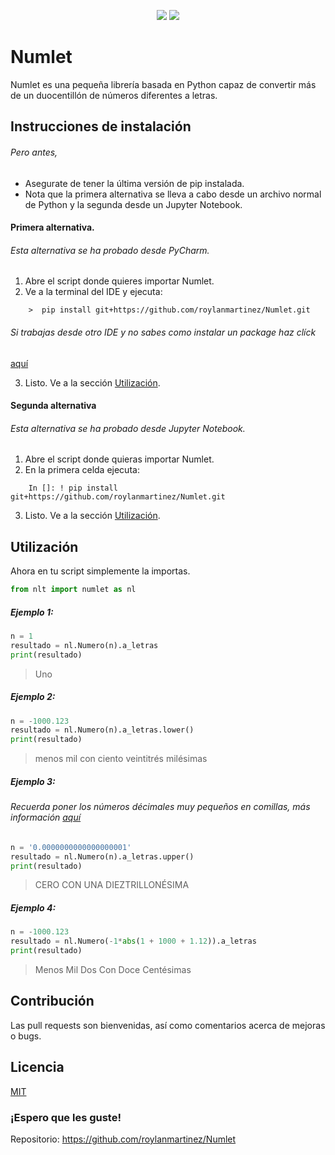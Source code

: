 <p align="center">
    <a href="LICENSE">
        <img src="https://img.shields.io/badge/license-MIT-brightgreen" /></a>
    <a href="setup.py">
        <img src="https://img.shields.io/badge/version-2.0-informational" /></a>
</p>

# Numlet

Numlet es una pequeña librería basada en Python capaz de convertir más de un duocentillón de números diferentes
a letras. 

## Instrucciones de instalación 
###### Pero antes,
 - Asegurate de tener la última versión de pip instalada.
 - Nota que la primera alternativa se lleva a cabo desde un archivo normal de Python y la 
 segunda desde un Jupyter Notebook.
#### Primera alternativa.
###### Esta alternativa se ha probado desde PyCharm.
1. Abre el script donde quieres importar Numlet.
2. Ve a la terminal del IDE y ejecuta:
```
    >  pip install git+https://github.com/roylanmartinez/Numlet.git
```
###### Si trabajas desde otro IDE y no sabes como instalar un package haz clíck
 [aquí](https://packaging.python.org/tutorials/installing-packages/)

3. Listo. Ve a la sección [Utilización](#utilización). 

#### Segunda alternativa
###### Esta alternativa se ha probado desde Jupyter Notebook.
1. Abre el script donde quieras importar Numlet.
2. En la primera celda ejecuta:
```
    In []: ! pip install git+https://github.com/roylanmartinez/Numlet.git
```
3. Listo. Ve a la sección [Utilización](#utilización). 
## Utilización 
Ahora en tu script simplemente la importas.
```python
from nlt import numlet as nl
```

##### Ejemplo 1:
```python
n = 1
resultado = nl.Numero(n).a_letras
print(resultado)
```
> Uno
##### Ejemplo 2:
```python
n = -1000.123
resultado = nl.Numero(n).a_letras.lower()
print(resultado)
```
 > menos mil con ciento veintitrés milésimas
##### Ejemplo 3: 
###### *Recuerda poner los números décimales muy pequeños en comillas, más información [aquí](https://docs.python.org/3/tutorial/floatingpoint.html)*
```python
n = '0.0000000000000000001'
resultado = nl.Numero(n).a_letras.upper()
print(resultado)
```
> CERO CON UNA DIEZTRILLONÉSIMA
##### Ejemplo 4:
```python
n = -1000.123
resultado = nl.Numero(-1*abs(1 + 1000 + 1.12)).a_letras
print(resultado)
```
 > Menos Mil Dos Con Doce Centésimas
## Contribución
Las pull requests son bienvenidas, así como comentarios acerca de mejoras o bugs. 

## Licencia
[MIT](LICENSE)

   ### ¡Espero que les guste! 
   Repositorio: https://github.com/roylanmartinez/Numlet
